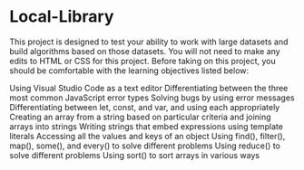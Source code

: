 # Local-Library
This project is designed to test your ability to work with large datasets and build algorithms based on those datasets. You will not need to make any 
edits to HTML or CSS for this project. Before taking on this project, you should be comfortable with the learning objectives listed below:

Using Visual Studio Code as a text editor
Differentiating between the three most common JavaScript error types
Solving bugs by using error messages
Differentiating between let, const, and var, and using each appropriately
Creating an array from a string based on particular criteria and joining arrays into strings
Writing strings that embed expressions using template literals
Accessing all the values and keys of an object
Using find(), filter(), map(), some(), and every() to solve different problems
Using reduce() to solve different problems
Using sort() to sort arrays in various ways
